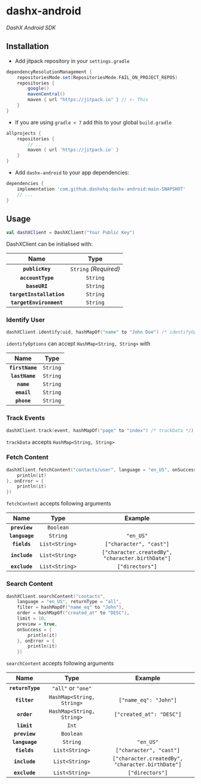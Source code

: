 # dashx-android

_DashX Android SDK_

## Installation

- Add jitpack repository in your `settings.gradle`

```groovy
dependencyResolutionManagement {
    repositoriesMode.set(RepositoriesMode.FAIL_ON_PROJECT_REPOS)
    repositories {
        google()
        mavenCentral()
        maven { url "https://jitpack.io" } // <- This
    }
}
```

- If you are using `gradle < 7` add this to your global `build.gradle`

```groovy
allprojects {
    repositories {
        // ...
        maven { url 'https://jitpack.io' }
    }
}
```

- Add `dashx-android` to your app dependencies:

```groovy
dependencies {
    implementation 'com.github.dashxhq:dashx-android:main-SNAPSHOT'
    // ...
}
```

## Usage

```kotlin
val dashXClient = DashXClient("Your Public Key")
```

DashXClient can be initialised with:

|Name|Type|
|:---:|:--:|
|**`publicKey`**|`String` _(Required)_ |
|**`accountType`**|`String`|
|**`baseURI`**|`String`|
|**`targetInstallation`**|`String`|
|**`targetEnvironment`**|`String`|

### Identify User

```kotlin
dashXClient.identify(uid, hashMapOf("name" to "John Doe") /* identifyOptions */)
```

`identifyOptions` can accept `HashMap<String, String>` with

|Name|Type|
|:---:|:--:|
|**`firstName`**|`String`|
|**`lastName`**|`String`|
|**`name`**|`String`|
|**`email`**|`String`|
|**`phone`**|`String`|

### Track Events

```kotlin
dashXClient.track(event, hashMapOf("page" to "index") /* trackData */)
```

`trackData` accepts `HashMap<String, String>`

### Fetch Content

```kotlin
dashXClient.fetchContent("contacts/user", language = "en_US", onSuccess = {
    println(it)
}, onError = {
    println(it)
})
```

`fetchContent` accepts following arguments

|Name|Type|Example|
|:--:|:--:|:-----:|
|**`preview`**|`Boolean`||
|**`language`**|`String`|`"en_US"`||
|**`fields`**|`List<String>`|`["character", "cast"]`||
|**`include`**|`List<String>`|`["character.createdBy", "character.birthDate"]`||
|**`exclude`**|`List<String>`|`["directors"]`||

### Search Content

```kotlin
dashXClient.searchContent("contacts",
    language = "en_US", returnType = "all",
    filter = hashMapOf("name_eq" to "John"),
    order = hashMapOf("created_at" to "DESC"),
    limit = 10,
    preview = true,
    onSuccess = {
        println(it)
    }, onError = {
        println(it)
    })
```

`searchContent` accepts following arguments

|Name|Type|Example|
|:--:|:--:|:-----:|
|**`returnType`**|`"all"` or `"one"`||
|**`filter`**|`HashMap<String, String>`|`["name_eq": "John"]`|
|**`order`**|`HashMap<String, String>`|`["created_at": "DESC"]`|
|**`limit`**|`Int`||
|**`preview`**|`Boolean`||
|**`language`**|`String`|`"en_US"`||
|**`fields`**|`List<String>`|`["character", "cast"]`||
|**`include`**|`List<String>`|`["character.createdBy", "character.birthDate"]`||
|**`exclude`**|`List<String>`|`["directors"]`||
